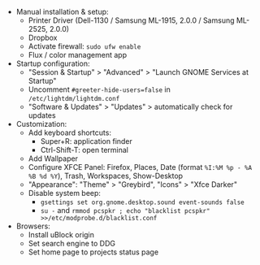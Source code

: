 - Manual installation & setup:
    - Printer Driver (Dell-1130 / Samsung ML-1915, 2.0.0 / Samsung ML-2525, 2.0.0)
    - Dropbox
    - Activate firewall: `sudo ufw enable`
    - Flux / color management app
- Startup configuration:
    - "Session & Startup" > "Advanced" > "Launch GNOME Services at Startup"
    - Uncomment `#greeter-hide-users=false` in `/etc/lightdm/lightdm.conf`
    - "Software & Updates" > "Updates" > automatically check for updates
- Customization:
    - Add keyboard shortcuts:
        - Super+R: application finder
        - Ctrl-Shift-T: open terminal
    - Add Wallpaper
    - Configure XFCE Panel: Firefox, Places, Date (format `%I:%M %p - %A %B %d %Y`), Trash, Workspaces, Show-Desktop
    - "Appearance": "Theme" > "Greybird", "Icons" > "Xfce Darker"
    - Disable system beep:
        - `gsettings set org.gnome.desktop.sound event-sounds false`
        - `su -` and `rmmod pcspkr ; echo "blacklist pcspkr" >>/etc/modprobe.d/blacklist.conf`
- Browsers:
    - Install uBlock origin
    - Set search engine to DDG
    - Set home page to projects status page
